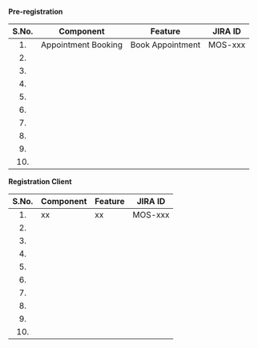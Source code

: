 **Pre-registration**

|**S.No.**| **Component**| **Feature**|**JIRA ID**|
|:------:|-----|---|---|
|1.|Appointment Booking| Book Appointment|MOS-xxx|
|2.|| | |
|3.|| |
|4.|| |
|5.|| |
|6.|| |
|7.|| |
|8.|| |
|9.|| |
|10.|| |

**Registration Client**

|**S.No.**| **Component**| **Feature**|**JIRA ID**|
|:------:|-----|---|---|
|1.|xx| xx|MOS-xxx|
|2.|| | |
|3.|| |
|4.|| |
|5.|| |
|6.|| |
|7.|| |
|8.|| |
|9.|| |
|10.|| |